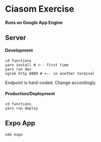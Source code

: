 # Ciasom Exercise

**Runs on Google App Engine**

## Server

#### Development

```
cd functions
yarn install # <-- first time
yarn run dev
ngrok http 8080 # <-- in another terminal
```

Endpoint is hard-coded. Change accordingly.

#### Production/Deployment

```
cd functions
yarn run deploy
```

## Expo App

```
xde expo
```
